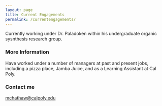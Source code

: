 ```yaml
---
layout: page
title: Current Engagements
permalink: /currentengagements/
---
```


Currently working under Dr. Paladoken within his undergraduate organic sysnthesis research group.



### More Information

Have worked under a number of managers at past and present jobs, including a pizza place, Jamba Juice, and as a Learning Assistant at Cal Poly.

### Contact me

[mchathaw@calpoly.edu](mailto:mchathaw@calpoly.edu)
